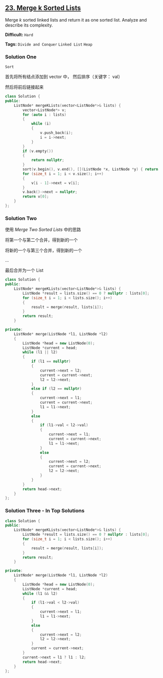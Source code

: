 ## [23. Merge k Sorted Lists](https://leetcode.com/problems/merge-k-sorted-lists/#/description)

Merge *k* sorted linked lists and return it as one sorted list. Analyze and describe its complexity.



**Difficult:** `Hard`

**Tags:** `Divide and Conquer` `Linked List` `Heap`



### Solution One

`Sort`

首先将所有结点添加到 vector 中， 然后排序（关键字： val）

然后将前后链接起来

```c++
class Solution {
public:
    ListNode* mergeKLists(vector<ListNode*>& lists) {
        vector<ListNode*> v;
        for (auto i : lists)
        {
            while (i)
            {
                v.push_back(i);
                i = i->next;
            }
        }
        if (v.empty())
        {
            return nullptr;
        }
        sort(v.begin(), v.end(), [](ListNode *x, ListNode *y) { return x->val < y->val; });
        for (size_t i = 1; i < v.size(); i++)
        {
            v[i - 1]->next = v[i];
        }
        v.back()->next = nullptr;
        return v[0];
    }
};
```



### Solution Two

使用 *Merge Two Sorted Lists* 中的思路

将第一个与第二个合并，得到新的一个

将新的一个与第三个合并，得到新的一个

...

最后合并为一个 List

```c++
class Solution {
public:
    ListNode* mergeKLists(vector<ListNode*>& lists) {
        ListNode *result = lists.size() == 0 ? nullptr : lists[0];
        for (size_t i = 1; i < lists.size(); i++)
        {
            result = merge(result, lists[i]);
        }
        return result;
    }

private:
    ListNode* merge(ListNode *l1, ListNode *l2)
    {
        ListNode *head = new ListNode(0);
        ListNode *current = head;
        while (l1 || l2)
        {
            if (l1 == nullptr)
            {
                current->next = l2;
                current = current->next;
                l2 = l2->next;
            }
            else if (l2 == nullptr)
            {
                current->next = l1;
                current = current->next;
                l1 = l1->next;
            }
            else
            {
                if (l1->val < l2->val)
                {
                    current->next = l1;
                    current = current->next;
                    l1 = l1->next;
                }
                else
                {
                    current->next = l2;
                    current = current->next;
                    l2 = l2->next;
                }
            }
        }
        return head->next;
    }
};
```



### Solution Three - In Top Solutions

```c++
class Solution {
public:
    ListNode* mergeKLists(vector<ListNode*>& lists) {
        ListNode *result = lists.size() == 0 ? nullptr : lists[0];
        for (size_t i = 1; i < lists.size(); i++)
        {
            result = merge(result, lists[i]);
        }
        return result;
    }

private:
    ListNode* merge(ListNode *l1, ListNode *l2)
    {
        ListNode *head = new ListNode(0);
        ListNode *current = head;
        while (l1 && l2)
        {
            if (l1->val < l2->val)
            {
                current->next = l1;
                l1 = l1->next;
            }
            else
            {
                current->next = l2;
                l2 = l2->next;
            }
            current = current->next;
        }
        current->next = l1 ? l1 : l2;
        return head->next;
    }
};
```



